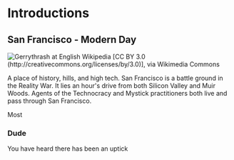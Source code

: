 # Introductions

## San Francisco - Modern Day 

![Gerrythrash at English Wikipedia [CC BY 3.0 (http://creativecommons.org/licenses/by/3.0)], via Wikimedia Commons](https://commons.wikimedia.org/wiki/File%3ABay_Bride_from_Yerba_Buena_Island.JPG)

A place of history, hills, and high tech. San Francisco is a battle ground in the Reality War. It lies an hour's drive from both Silicon Valley and Muir Woods. Agents of the Technocracy and Mystick practitioners both live and pass through San Francisco. 

Most 

### Dude

You have heard there has been an uptick 
